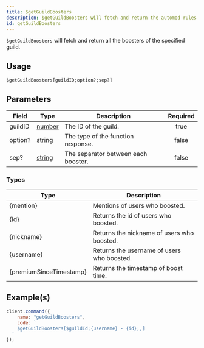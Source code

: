 ```yaml
---
title: $getGuildBoosters
description: $getGuildBoosters will fetch and return the automod rules of the specified guild
id: getGuildBoosters
---
```


`$getGuildBoosters` will fetch and return all the boosters of the specified guild.

## Usage

```aoi
$getGuildBoosters[guildID;option?;sep?]
```

## Parameters

| Field   | Type                                                                                                                                                                                                 | Description                                            | Required |
| ------- | ---------------------------------------------------------------------------------------------------------------------------------------------------------------------------------------------------- | ------------------------------------------------------ | :------: |
| guildID | [number](https://developer.mozilla.org/en-US/docs/Web/JavaScript/Reference/Global_Objects/Number)                                                                                                    | The ID of the guild.                                   |   true   |
| option? | [string](https://developer.mozilla.org/en-US/docs/Web/JavaScript/Reference/Global_Objects/String)                                                                                                    | The type of the function response.                     |  false   |
| sep? | [string](https://developer.mozilla.org/en-US/docs/Web/JavaScript/Reference/Global_Objects/String)                                                                                                    | The separator between each booster.                    |  false   |

### Types

| Type     | Description                         |
| -------- | ----------------------------------- |
| {mention} | Mentions of users who boosted.   |
| {id}    | Returns the id of users who boosted.                  |
| {nickname}    | Returns the nickname of users who boosted.                 |
| {username}      | Returns the username of users who boosted. |
| {premiumSinceTimestamp}      | Returns the timestamp of boost time. |

## Example(s)

```javascript
client.command({
    name: "getGuildBoosters",
    code: `
    $getGuildBoosters[$guildId;{username} - {id};,]
  `
});
```

